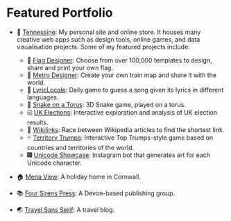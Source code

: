 # Featured Portfolio

* :purple_heart: [Tennessine](https://tennessine.co.uk): My personal site and online store. It houses many creative web apps such as design tools, online games, and data visualisation projects. Some of my featured projects include:
    * :checkered_flag: [Flag Designer](https://tennessine.co.uk/flags): Choose from over 100,000 templates to design, share and print your own flag.
    * :train2: [Metro Designer](https://tennessine.co.uk/metro): Create your own train map and share it with the world.
    * :musical_note: [LyricLocale](https://lyriclocale.tennessine.co.uk): Daily game to guess a song given its lyrics in different languages.
    * :snake: [Snake on a Torus](https://tennessine.co.uk/snake-on-a-torus): 3D Snake game, played on a torus.
    * :ballot_box_with_check: [UK Elections](https://politics.tennessine.co.uk/uk): Interactive exploration and analysis of UK election results.
    * :link: [Wikilinks](https://tennessine.co.uk/wikilinks): Race between Wikipedia articles to find the shortest link.
    * :black_joker: [Territory Trumps](https://tennessine.co.uk/territory-trumps): Interactive Top Trumps-style game based on countries and territories of the world.
    * :fireworks: [Unicode Showcase](https://tennessine.co.uk/unicode): Instagram bot that generates art for each Unicode character.

* :house: [Mena View](https://menaview.co.uk): A holiday home in Cornwall.
* :books: [Four Sirens Press](https://foursirenspress.co.uk): A Devon-based publishing group.
* :earth_asia: [Travel Sans Serif](https://travelsansserif.com): A travel blog.
